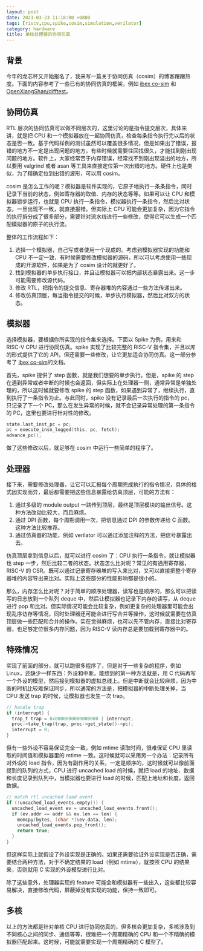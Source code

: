 ```yaml
---
layout: post
date: 2023-03-23 11:18:00 +0800
tags: [riscv,cpu,spike,cosim,simulation,verilator]
category: hardware
title: 单核处理器的协同仿真
---
```


## 背景

今年的龙芯杯又开始报名了，我来写一篇关于协同仿真（cosim）的博客蹭蹭热度。下面的内容参考了一些已有的协同仿真的框架，例如 [ibex co-sim](https://ibex-core.readthedocs.io/en/latest/03_reference/cosim.html) 和 [OpenXiangShan/difftest](https://github.com/OpenXiangShan/difftest)。

## 协同仿真

RTL 层次的协同仿真可以做不同层次的，这里讨论的是指令提交层次，具体来讲，就是把 CPU 和一个模拟器放在一起协同仿真，检查每条指令执行完以后的状态是否一致。基于代码样例的测试虽然可以覆盖很多情况，但是如果出了错误，报错的地方不一定是出现问题的地方，有些时候就需要往回找很久，才能找到刚出现问题的地方。软件上，大家经常苦于内存错误，经常找不到刚出现溢出的地方，所以要用 valgrind 或者 asan 等工具来直接定位第一次出错的地方。硬件上也是类似，为了精确定位到出错的波形，可以用 cosim。

cosim 是怎么工作的呢？模拟器是软件实现的，它原子地执行一条条指令，同时记录下当前的状态，例如寄存器的取值、内存的状态等等。如果可以让 CPU 和模拟器锁步运行，也就是 CPU 执行一条指令，模拟器执行一条指令，然后比对状态，一旦出现不一致，就直接报错。但实际上 CPU 可能会更加复杂，因为它指令的执行拆分成了很多部分，需要针对流水线进行一些修改，使得它可以生成一个匹配模拟器的原子的执行流。

整体的工作流程如下：

1. 选择一个模拟器，自己写或者使用一个现成的。考虑到模拟器实现的功能和 CPU 不一定一致，有时候需要修改模拟器的源码，所以可以考虑使用一些现成的开源软件，如果是为了 cosim 设计的就更好了。
2. 找到模拟器的单步执行接口，并且让模拟器可以把内部状态暴露出来。这一步可能需要修改源代码。
3. 修改 RTL，把指令的提交信息、寄存器堆的内容通过一些方法传递出来。
4. 修改仿真顶层，每当指令提交的时候，单步执行模拟器，然后比对双方的状态。

## 模拟器

选择模拟器，要根据你所实现的指令集来选择。下面以 Spike 为例，用来和 RISC-V CPU 进行协同仿真。spike 实现了比较完整的 RISC-V 指令集，并且以库的形式提供了它的 API，但还需要一些修改，让它更加适合协同仿真。这一部分参考了 [ibex co-sim](https://ibex-core.readthedocs.io/en/latest/03_reference/cosim.html)的文档。

首先，spike 提供了 step 函数，就是我们想要的单步执行。但是，spike 的 step 在遇到异常或者中断的时候也会返回，但实际上在处理器一侧，通常异常是单独处理的，所以这时候就要修改 spike 的 step 函数，如果遇到异常了，继续执行，直到执行了一条指令为止。与此同时，spike 没有记录最后一次执行的指令的 pc，只记录了下一个 PC，那么在发生异常的时候，就不会记录异常处理的第一条指令的 PC，这里也要进行针对性的修改。

```c
state.last_inst_pc = pc;
pc = execute_insn_logged(this, pc, fetch);
advance_pc();
```

做了这些修改以后，就足够在 cosim 中运行一些简单的程序了。

## 处理器

接下来，需要修改处理器，让它可以汇报每个周期完成执行的指令情况，具体的格式因实现而异，最后都需要把这些信息暴露给仿真顶层，可能的方法有：

1. 通过多级的 module output 一路传到顶层，最终是顶层模块的输出信号。这种方法改动比较大，而且麻烦。
2. 通过 DPI 函数，每个周期调用一次，把信息通过 DPI 的参数传递给 C 函数。这种方法比较推荐。
3. 通过仿真器的功能，例如 verilator 可以通过添加注释的方法，把信号暴露出去。

仿真顶层拿到信息以后，就可以进行 cosim 了：CPU 执行一条指令，就让模拟器也 step 一步，然后比较二者的状态。状态怎么比对呢？常见的有通用寄存器，RISC-V 的 CSR。既可以通过记录寄存器堆的写入来比对，又可以直接把整个寄存器堆的内容导出来比对。实际上这些部分的性能影响都是很小的。

那么，内存怎么比对呢？对于简单的顺序处理器，读写也是顺序的，那么可以把读写的日志放到一个队列 deque 中，然后让模拟器也记录下内存的读写，从 deque 进行 pop 和比对。但实际情况可能会比较复杂，例如更复杂的处理器里可能会出现乱序访存等情况，同时处理器还可能会进行写合并等操作，这时候就需要在仿真顶层做一些匹配和合并的操作。实在觉得麻烦，也可以先不管内存，直接比对寄存器，也足够定位很多内存问题，因为 RISC-V 读内存总是要加载到寄存器中的。

## 特殊情况

实现了前面的部分，就可以跑很多程序了，但是对于一些复杂的程序，例如 Linux，还缺少一样东西：外设和中断。能想到的第一种方法就是，用 C 代码再写一个外设的模型，然后接到模拟器的虚拟总线上。但是中断就会比较麻烦，因为中断的时机比较难保证同步，所以通常的方法是，把模拟器的中断处理关掉，当 CPU 发送 trap 的时候，让模拟器也发生一次 trap。

```c
// handle trap
if (interrupt) {
  trap_t trap = 0x8000000000000000 | interrupt;
  proc->take_trap(trap, proc->get_state()->pc);
  interrupt = 0;
}
```

但有一些外设不容易保证完全一致，例如 mtime 读取时间，很难保证 CPU 里读取的时间值和模拟器里的 mtime 一致。这时候就可以采用另一个办法：记录所有对外设的 load 指令，因为有副作用的关系，一定是顺序的，这时候就可以像前面提到的队列的方式，CPU 进行 uncached load 的时候，就把 load 的地址、数据和长度记录到队列中，当模拟器也要进行 load 的时候，匹配上地址和长度，返回数据。

```c
// match rtl uncached load event
if (!uncached_load_events.empty()) {
  uncached_load_event ev = uncached_load_events.front();
  if (ev.addr == addr && ev.len == len) {
    memcpy(bytes, (char *)&ev.data, len);
    uncached_load_events.pop_front();
    return true;
  }
}
```

但这样实际上就假设了外设实现是正确的。如果还需要验证外设实现是否正确，需要结合两种方法，对于不确定结果的 load（例如 mtime），就按照 CPU 的结果来，否则就用 C 实现的外设模型进行比对。

除了这些意外，处理器实现的 feature 可能会和模拟器有一些出入，这些都比较容易解决，直接修改代码，屏蔽掉没有实现的功能，保持一致即可。

## 多核

以上的方法都是针对单核 CPU 进行协同仿真的，但多核会更加复杂，多核涉及到不同核心之间的同步、通信等等，很难把一个周期精确的 CPU 和一个不精确的模拟器匹配起来。这时候，可能就需要实现一个周期精确的 C 模型了。